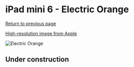 # iPad mini 6 - Electric Orange

[Return to previous page](/ipad_mini6)

[High-resolution image from Apple](https://store.storeimages.cdn-apple.com/8756/as-images.apple.com/is/MM6J3?wid=4500&hei=4500&fmt=png)

<div style="width: 500px"><img src="/almost_uncompressed/MM6J3.webp" alt="Electric Orange"></div>

## Under construction
